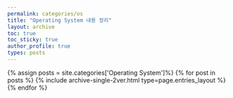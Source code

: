 ```yaml
---
permalink: categories/os
title: "Operating System 내용 정리"
layout: archive
toc: true
toc_sticky: true
author_profile: true
types: posts
---
```


{% assign posts = site.categories['Operating System']%}
{% for post in posts %}
  {% include archive-single-2ver.html type=page.entries_layout %}
{% endfor %}